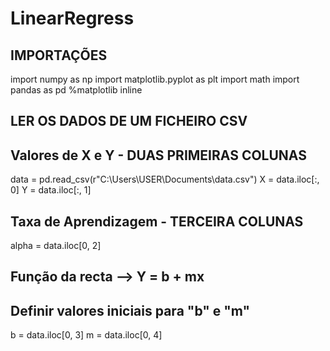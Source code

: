 # LinearRegress


## IMPORTAÇÕES
import numpy as np
import matplotlib.pyplot as plt
import math
import pandas as pd
%matplotlib inline


## LER OS DADOS DE UM FICHEIRO CSV 
## Valores de X e Y - DUAS PRIMEIRAS COLUNAS
data = pd.read_csv(r"C:\Users\USER\Documents\data.csv")
X = data.iloc[:, 0]
Y = data.iloc[:, 1]

## Taxa de Aprendizagem - TERCEIRA COLUNAS
alpha = data.iloc[0, 2]


## Função da recta --> Y = b + mx
## Definir valores iniciais para "b" e "m"
b = data.iloc[0, 3]
m = data.iloc[0, 4]
